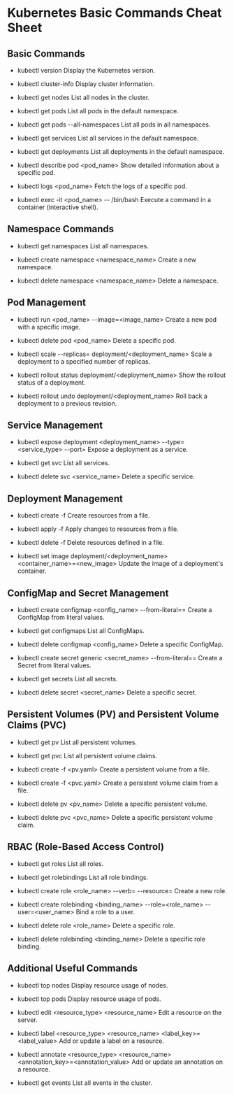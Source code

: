 # Kubernetes Basic Commands Cheat Sheet

## Basic Commands

- kubectl version
Display the Kubernetes version.

- kubectl cluster-info
Display cluster information.

- kubectl get nodes
List all nodes in the cluster.

- kubectl get pods
List all pods in the default namespace.

- kubectl get pods --all-namespaces
List all pods in all namespaces.

- kubectl get services
List all services in the default namespace.

- kubectl get deployments
List all deployments in the default namespace.

- kubectl describe pod <pod_name>
Show detailed information about a specific pod.

- kubectl logs <pod_name>
Fetch the logs of a specific pod.

- kubectl exec -it <pod_name> -- /bin/bash
Execute a command in a container (interactive shell).

## Namespace Commands

- kubectl get namespaces
List all namespaces.

- kubectl create namespace <namespace_name>
Create a new namespace.

- kubectl delete namespace <namespace_name>
Delete a namespace.

## Pod Management

- kubectl run <pod_name> --image=<image_name>
Create a new pod with a specific image.

- kubectl delete pod <pod_name>
Delete a specific pod.

- kubectl scale --replicas=<num> deployment/<deployment_name>
Scale a deployment to a specified number of replicas.

- kubectl rollout status deployment/<deployment_name>
Show the rollout status of a deployment.

- kubectl rollout undo deployment/<deployment_name>
Roll back a deployment to a previous revision.

## Service Management

- kubectl expose deployment <deployment_name> --type=<service_type> --port=<port>
Expose a deployment as a service.

- kubectl get svc
List all services.

- kubectl delete svc <service_name>
Delete a specific service.

## Deployment Management

- kubectl create -f <filename>
Create resources from a file.

- kubectl apply -f <filename>
Apply changes to resources from a file.

- kubectl delete -f <filename>
Delete resources defined in a file.

- kubectl set image deployment/<deployment_name> <container_name>=<new_image>
Update the image of a deployment's container.

## ConfigMap and Secret Management

- kubectl create configmap <config_name> --from-literal=<key>=<value>
Create a ConfigMap from literal values.

- kubectl get configmaps
List all ConfigMaps.

- kubectl delete configmap <config_name>
Delete a specific ConfigMap.

- kubectl create secret generic <secret_name> --from-literal=<key>=<value>
Create a Secret from literal values.

- kubectl get secrets
List all secrets.

- kubectl delete secret <secret_name>
Delete a specific secret.

## Persistent Volumes (PV) and Persistent Volume Claims (PVC)

- kubectl get pv
List all persistent volumes.

- kubectl get pvc
List all persistent volume claims.

- kubectl create -f <pv.yaml>
Create a persistent volume from a file.

- kubectl create -f <pvc.yaml>
Create a persistent volume claim from a file.

- kubectl delete pv <pv_name>
Delete a specific persistent volume.

- kubectl delete pvc <pvc_name>
Delete a specific persistent volume claim.

## RBAC (Role-Based Access Control)

- kubectl get roles
List all roles.

- kubectl get rolebindings
List all role bindings.

- kubectl create role <role_name> --verb=<verb> --resource=<resource>
Create a new role.

- kubectl create rolebinding <binding_name> --role=<role_name> --user=<user_name>
Bind a role to a user.

- kubectl delete role <role_name>
Delete a specific role.

- kubectl delete rolebinding <binding_name>
Delete a specific role binding.

## Additional Useful Commands

- kubectl top nodes
Display resource usage of nodes.

- kubectl top pods
Display resource usage of pods.

- kubectl edit <resource_type> <resource_name>
Edit a resource on the server.

- kubectl label <resource_type> <resource_name> <label_key>=<label_value>
Add or update a label on a resource.

- kubectl annotate <resource_type> <resource_name> <annotation_key>=<annotation_value>
Add or update an annotation on a resource.

- kubectl get events
List all events in the cluster.
